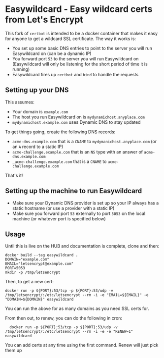 # Easywildcard - Easy wildcard certs from Let's Encrypt

This fork of `certbot` is intended to be a docker container that makes it easy for anyone to get a wildcard SSL certificate. The way it works is:

- You set up some basic DNS entries to point to the server you will run Easywildcard on (can be a dynamic IP)
- You forward port `53` to the server you will run Easywildcard on (Easywildcard will only be listening for the short period of time it is running)
- Easywildcard fires up `certbot` and `bind` to handle the requests


## Setting up your DNS

This assumes:

- Your domain is `example.com`
- The host you run Easywildcard on is `mydynamichost.anyplace.com`
- `mydynamichost.example.com` uses Dynamic DNS to stay updated

To get things going, create the following DNS records:

- `acme-dns.example.com` that is a `CNAME` to `mydymanichost.anyplace.com` (or an `A` record to a static IP)
- `acme-challenge.example.com` that is an `NS` type with an answer of `acme-dns.example.com`
- `_acme-challenge.example.com` that is a `CNAME` to `acme-challenge.example.com`

That's it!


## Setting up the machine to run Easywildcard

- Make sure your Dynamic DNS provider is set up so your IP always has a static hostname (or use a provider with a static IP)
- Make sure you forward port `53` externally to port `5053` on the local machine (or whatever port is specified below)


## Usage

Until this is live on the HUB and documentation is complete, clone and then:
```
docker build --tag easywildcard .
DOMAIN="example.com"
EMAIL="letsencrypt@example.com"
PORT=5053
mkdir -p /tmp/letsencrypt
```

Then, to get a new cert:
```
docker run -p ${PORT}:53/tcp -p ${PORT}:53/udp -v /tmp/letsencrypt/:/etc/letsencrypt --rm -i -e "EMAIL=${EMAIL}" -e "DOMAIN=${DOMAIN}" easywildcard
```

You can run the above for as many domains as you need SSL certs for.

From then out, to renew, you can do the following in cron:
```
  docker run -p ${PORT}:53/tcp -p ${PORT}:53/udp -v /tmp/letsencrypt/:/etc/letsencrypt --rm -i -e -e "RENEW=1" easywildcard
```

You can add certs at any time using the first command. Renew will just pick them up

